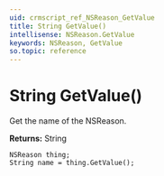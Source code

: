 ```yaml
---
uid: crmscript_ref_NSReason_GetValue
title: String GetValue()
intellisense: NSReason.GetValue
keywords: NSReason, GetValue
so.topic: reference
---
```


# String GetValue()

Get the name of the NSReason.

**Returns:** String

```crmscript
NSReason thing;
String name = thing.GetValue();
```

